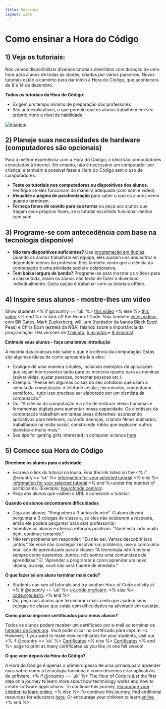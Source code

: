 ```yaml
---
title: Recursos 
layout: wide
---
```


# Como ensinar a Hora do Código

## 1) Veja os tutoriais:

Nós vamos disponibilizar diversos tutoriais divertidos com duração de uma hora para alunos de todas as idades, criados por vários parceiros. Novos tutoriais estão a caminho para dar início à Hora do Código, que acontecerá de 8 a 14 de dezembro.

**Todos os tutoriais da Hora do Código:**

  * Exigem um tempo mínimo de preparação dos professores
  * São autoexplicativos, o que permite que os alunos trabalhem em seu próprio ritmo e nível de habilidade

[![imagem](http://code.org/images/tutorials.png)](http://code.org/learn)

## 2) Planeje suas necessidades de hardware (computadores são opcionais)

Para a melhor experiência com a Hora do Código, o ideal são computadores conectados à internet. No entanto, não é necessário um computador por criança; e também é possível fazer a Hora do Código sem o uso de computadores.

  * **Teste os tutoriais nos computadores ou dispositivos dos alunos.** Verifique se eles funcionam da maneira adequada (com som e vídeo).
  * **Visualize a página de parabenização** para saber o que os alunos veem quando terminam. 
  * **Forneça fones de ouvido para sua turma** ou peça aos alunos que tragam seus próprios fones, se o tutorial escolhido funcionar melhor com som.

## 3) Programe-se com antecedência com base na tecnologia disponível

  * **Não tem dispositivos suficientes?** Use [programação em duplas](http://www.ncwit.org/resources/pair-programming-box-power-collaborative-learning). Quando os alunos trabalham em equipe, eles ajudam uns aos outros e dependem menos do professor. Eles também verão que a ciência da computação é uma atividade social e colaborativa.
  * **Tem baixa largura de banda?** Programe-se para mostrar os vídeos para a classe toda, assim os alunos não terão de fazer o download individualmente. Outra opção é trabalhar com os tutoriais offline.

## 4) Inspire seus alunos - mostre-lhes um vídeo

Show students <% if @country == 'uk' %> [this video](https://www.youtube.com/watch?v=96B5-JGA9EQ) <% else %> [this video](http://www.youtube.com/watch?v=FC5FbmsH4fw) <% end %> to kick off the Hour of Code. Veja também [estes vídeos](http://youtube.com/codeorg), com Bill Gates, Mark Zuckerberg, will.i.am (fundador da banda Black Eyed Peas) e Chris Bosh (estrela da NBA) falando sobre a importância da programação. (Há versões de [1 minuto](https://www.youtube.com/watch?v=qYZF6oIZtfc), [5 minutos](https://www.youtube.com/watch?v=nKIu9yen5nc) e [9 minutos](https://www.youtube.com/watch?v=dU1xS07N-FA))

**Estimule seus alunos - faça uma breve introdução**

A maioria das crianças não sabe o que é a ciência da computação. Estas são algumas ideias de como apresentá-la a eles:

  * Explique de uma maneira simples, incluindo exemplos de aplicações que sejam interessantes tanto para os meninos quanto para as meninas (salvar vidas, ajudar pessoas, conectar pessoas etc.).
  * Exemplo: "Pense em algumas coisas do seu cotidiano que usam a ciência da computação: o telefone celular, microondas, computador, semáforo... tudo isso precisou ser elaborado por um cientista da computação."
  * Ou: "A ciência da computação é a arte de misturar ideias humanas e ferramentas digitais para aumentar nossa capacidade. Os cientistas da computação trabalham em tantas áreas diferentes: escrevendo aplicativos para telefones, curando doenças, criando filmes animados, trabalhando na mídia social, construindo robôs que exploram outros planetas e muito mais."
  * See tips for getting girls interested in computer science [here](http://code.org/girls). 

## 5) Comece sua Hora do Código

**Direcione os alunos para a atividade**

  * Escreva o link do tutorial na lousa. Find the link listed on the <% if @country == 'uk' %> [information for your selected tutorial](http://uk.code.org/learn) <% else %> [information for your selected tutorial](http://code.org/learn) <% end %>under the number of participants. (Exemplo: [hourofcode.com/co](http://code.org/learn)) 
  * Peça aos alunos que visitem o URL e comecem o tutorial.

**Quando os alunos encontrarem dificuldades**

  * Diga aos alunos: "Perguntem a 3 antes de mim". O aluno deverá perguntar a 3 colegas de classe e, se eles não souberem a resposta, então ele poderá perguntar para o(a) professor(a).
  * Incentive os alunos e ofereça reforços positivos: "Você está indo muito bem, continue tentando."
  * Não tem problema em responder: "Eu não sei. Vamos descobrir isso juntos." Se você não conseguir resolver um problema, use-o como uma boa lição de aprendizado para a classe: "A tecnologia não funciona sempre como queremos. Juntos, nós somos uma comunidade de aprendizes." E: "Aprender a programar é como aprender um novo idioma, ou seja, você não será fluente de imediato."

**O que fazer se um aluno terminar mais cedo?**

  * Students can see all tutorials and try another Hour of Code activity at <% if @country == 'uk' %> [uk.code.org/learn](http://uk.code.org/learn). <% else %> [code.org/learn](http://code.org/learn). <% end %> 
  * Ou, peça aos alunos que terminaram mais cedo que ajudem seus colegas de classe que estão com dificuldades na atividade em questão.

**Como posso imprimir certificados para meus alunos?**

Todos os alunos podem receber um certificado por e-mail ao terminar os [tutoriais da Code.org](http://studio.code.org). Você pode clicar no certificado para imprimi-lo. However, if you want to make new certificates for your students, visit our <% if @country == 'uk' %> [Certificates](http://uk.code.org/certificates) <% else %> [Certificates](http://code.org/certificates) <% end %> page to print as many certificates as you like, in one fell swoop!

**O que vem depois da Hora do Código?**

A Hora do Código é apenas o primeiro passo de uma jornada para aprender mais sobre como a tecnologia funciona e como devemos criar aplicativos de software. <% if @country == 'uk' %> The Hour of Code is just the first step on a journey to learn more about how technology works and how to create software applications. To continue this journey, [encourage your children to learn online](http://uk.code.org/learn/beyond). <% else %> To continue this journey, find additional resources for educators [here](http://code.org/educate). Or encourage your children to learn [online](http://code.org/learn/beyond). <% end %>